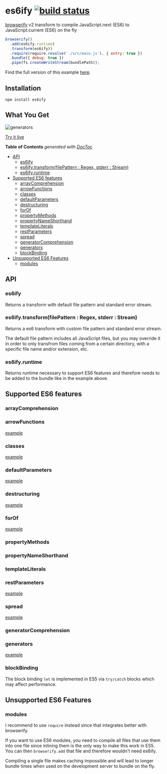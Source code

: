 # es6ify [![build status](https://secure.travis-ci.org/thlorenz/es6ify.png)](http://travis-ci.org/thlorenz/es6ify)

[browserify](https://github.com/substack/node-browserify) v2 transform to compile JavaScript.next (ES6) to
JavaScript.current (ES6) on the fly

```js
browserify()
  .add(es6ify.runtime)
  .transform(es6ify))
  .require(require.resolve('./src/main.js'), { entry: true })
  .bundle({ debug: true })
  .pipe(fs.createWriteStream(bundlePath));
```

Find the full version of this example [here](https://github.com/thlorenz/es6ify/blob/master/example/build.js).

## Installation

    npm install es6ify

## What You Get

![generators](https://github.com/thlorenz/es6ify/raw/master/assets/generators-shot.png)

[Try it live](http://thlorenz.github.com/es6ify/)


**Table of Contents**  *generated with [DocToc](http://doctoc.herokuapp.com/)*

- [API](#api)
  - [es6ify](#es6ify)
  - [es6ify.transform(filePattern : Regex, stderr : Stream)](#es6ifytransformfilepattern-:-regex-stderr-:-stream)
  - [es6ify.runtime](#es6ifyruntime)
- [Supported ES6 features](#supported-es6-features)
  - [arrayComprehension](#arraycomprehension)
  - [arrowFunctions](#arrowfunctions)
  - [classes](#classes)
  - [defaultParameters](#defaultparameters)
  - [destructuring](#destructuring)
  - [forOf](#forof)
  - [propertyMethods](#propertymethods)
  - [propertyNameShorthand](#propertynameshorthand)
  - [templateLiterals](#templateliterals)
  - [restParameters](#restparameters)
  - [spread](#spread)
  - [generatorComprehension](#generatorcomprehension)
  - [generators](#generators)
  - [blockBinding](#blockbinding)
- [Unsupported ES6 Features](#unsupported-es6-features)
  - [modules](#modules)

## API

### es6ify

Returns a transform with default file pattern and standard error stream.

### es6ify.transform(filePattern : Regex, stderr : Stream)

Returns a es6 transform with custom file pattern and standard error stream.

The default file pattern includes all JavaScript files, but you may override it in order to only transfrom files coming
from a certain directory, with a specific file name and/or extension, etc.

### es6ify.runtime

Returns runtime necessary to support ES6 features and therefore needs to be added to the bundle like in the example
above.


## Supported ES6 features

### arrayComprehension

### arrowFunctions

[example](https://github.com/thlorenz/es6ify/blob/master/example/src/features/arrow-functions.js)

### classes

[example](https://github.com/thlorenz/es6ify/blob/master/example/src/make-monster.js)

### defaultParameters

[example](https://github.com/thlorenz/es6ify/blob/master/example/src/features/default-parameters.js)

### destructuring

[example](https://github.com/thlorenz/es6ify/blob/master/example/src/features/destructuring.js)

### forOf

[example](https://github.com/thlorenz/es6ify/blob/master/example/src/features/iterators.js)

### propertyMethods

### propertyNameShorthand

### templateLiterals

### restParameters

[example](https://github.com/thlorenz/es6ify/blob/master/example/src/features/rest-parameters.js)

### spread

[example](https://github.com/thlorenz/es6ify/blob/master/example/src/features/spread-operator.js)

### generatorComprehension

### generators

[example](https://github.com/thlorenz/es6ify/blob/master/example/src/features/generators.js)

### blockBinding

The block binding `let` is implemented in ES5 via `try/catch` blocks which may affect performance.

## Unsupported ES6 Features

### modules 

I recommend to use `require` instead since that integrates better with browserify. 

If you want to use ES6 modules, you need to compile all files that use them into one file since
inlining them is the only way to make this work in ES5. You can then `browserify.add` that file and therefore wouldn't
need es6ify.

Compiling a single file makes caching impossible and will lead to longer bundle times when used on the development
server to bundle on the fly.
